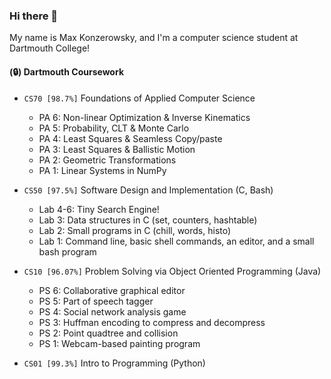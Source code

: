 ### Hi there 👋

My name is Max Konzerowsky, and I'm a computer science student at Dartmouth College!

#### (🔒) Dartmouth Coursework
- `CS70 [98.7%]` Foundations of Applied Computer Science
  - PA 6: Non-linear Optimization & Inverse Kinematics
  - PA 5: Probability, CLT & Monte Carlo
  - PA 4: Least Squares & Seamless Copy/paste
  - PA 3: Least Squares & Ballistic Motion
  - PA 2: Geometric Transformations
  - PA 1: Linear Systems in NumPy

- `CS50 [97.5%]` Software Design and Implementation (C, Bash)
  - Lab 4-6: Tiny Search Engine!
  - Lab 3: Data structures in C (set, counters, hashtable)
  - Lab 2: Small programs in C (chill, words, histo)
  - Lab 1: Command line, basic shell commands, an editor, and a small bash program
  
- `CS10 [96.07%]` Problem Solving via Object Oriented Programming (Java)
  - PS 6: Collaborative graphical editor
  - PS 5: Part of speech tagger
  - PS 4: Social network analysis game
  - PS 3: Huffman encoding to compress and decompress
  - PS 2: Point quadtree and collision
  - PS 1: Webcam-based painting program

- `CS01 [99.3%]` Intro to Programming (Python)
